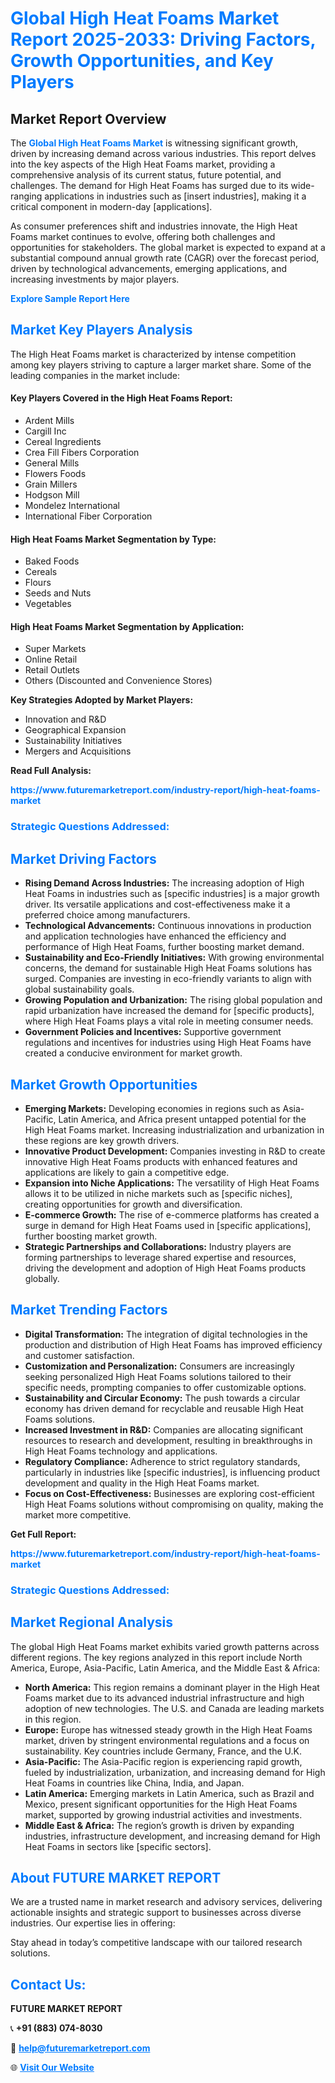 <h1 style="color: #007BFF;">Global High Heat Foams Market Report 2025-2033: Driving Factors, Growth Opportunities, and Key Players</h1>

<section id="overview">
<h2>Market Report Overview</h2>
<p>The <a href="https://www.futuremarketreport.com/industry-report/high-heat-foams-market" style="color: #007BFF; text-decoration: none;"><strong>Global High Heat Foams Market</strong></a> is witnessing significant growth, driven by increasing demand across various industries. This report delves into the key aspects of the High Heat Foams market, providing a comprehensive analysis of its current status, future potential, and challenges. The demand for High Heat Foams has surged due to its wide-ranging applications in industries such as [insert industries], making it a critical component in modern-day [applications].</p>
<p>As consumer preferences shift and industries innovate, the High Heat Foams market continues to evolve, offering both challenges and opportunities for stakeholders. The global market is expected to expand at a substantial compound annual growth rate (CAGR) over the forecast period, driven by technological advancements, emerging applications, and increasing investments by major players.</p>
</section>

<section id="overview">
<p><a href="https://www.futuremarketreport.com/request-sample/reportId=35933" style="color: #007BFF; text-decoration: none;"><strong>Explore Sample Report Here</strong></a></p>
</section>

<section id="key-players">
<h2 style="color: #007BFF;">Market Key Players Analysis</h2>
<p>The High Heat Foams market is characterized by intense competition among key players striving to capture a larger market share. Some of the leading companies in the market include:</p>
<h4>Key Players Covered in the High Heat Foams Report:</h4>
<ul><li>Ardent Mills</li><li>Cargill Inc</li><li>Cereal Ingredients</li><li>Crea Fill Fibers Corporation</li><li>General Mills</li><li>Flowers Foods</li><li>Grain Millers</li><li>Hodgson Mill</li><li>Mondelez International</li><li>International Fiber Corporation</li></ul>
<h4>High Heat Foams Market Segmentation by Type:</h4>
<ul><li>Baked Foods</li><li>Cereals</li><li>Flours</li><li>Seeds and Nuts</li><li>Vegetables</li></ul>

<h4>High Heat Foams Market Segmentation by Application:</h4>
<ul><li>Super Markets</li><li>Online Retail</li><li>Retail Outlets</li><li>Others (Discounted and Convenience Stores)</li></ul>
<p><strong>Key Strategies Adopted by Market Players:</strong></p>
<ul>
<li>Innovation and R&D</li>
<li>Geographical Expansion</li>
<li>Sustainability Initiatives</li>
<li>Mergers and Acquisitions</li>
</ul>
</section>

<section>
<p><strong>Read Full Analysis: </strong></p><a href="https://www.futuremarketreport.com/industry-report/high-heat-foams-market" style="color: #007BFF; text-decoration: none;"><strong>https://www.futuremarketreport.com/industry-report/high-heat-foams-market</strong></a>
<h3 style="color: #007BFF;">Strategic Questions Addressed:</h3>
</section>

<section id="driving-factors">
<h2 style="color: #007BFF;">Market Driving Factors</h2>
<ul>
<li><strong>Rising Demand Across Industries:</strong> The increasing adoption of High Heat Foams in industries such as [specific industries] is a major growth driver. Its versatile applications and cost-effectiveness make it a preferred choice among manufacturers.</li>
<li><strong>Technological Advancements:</strong> Continuous innovations in production and application technologies have enhanced the efficiency and performance of High Heat Foams, further boosting market demand.</li>
<li><strong>Sustainability and Eco-Friendly Initiatives:</strong> With growing environmental concerns, the demand for sustainable High Heat Foams solutions has surged. Companies are investing in eco-friendly variants to align with global sustainability goals.</li>
<li><strong>Growing Population and Urbanization:</strong> The rising global population and rapid urbanization have increased the demand for [specific products], where High Heat Foams plays a vital role in meeting consumer needs.</li>
<li><strong>Government Policies and Incentives:</strong> Supportive government regulations and incentives for industries using High Heat Foams have created a conducive environment for market growth.</li>
</ul>
</section>

<section id="growth-opportunities">
<h2 style="color: #007BFF;">Market Growth Opportunities</h2>
<ul>
<li><strong>Emerging Markets:</strong> Developing economies in regions such as Asia-Pacific, Latin America, and Africa present untapped potential for the High Heat Foams market. Increasing industrialization and urbanization in these regions are key growth drivers.</li>
<li><strong>Innovative Product Development:</strong> Companies investing in R&D to create innovative High Heat Foams products with enhanced features and applications are likely to gain a competitive edge.</li>
<li><strong>Expansion into Niche Applications:</strong> The versatility of High Heat Foams allows it to be utilized in niche markets such as [specific niches], creating opportunities for growth and diversification.</li>
<li><strong>E-commerce Growth:</strong> The rise of e-commerce platforms has created a surge in demand for High Heat Foams used in [specific applications], further boosting market growth.</li>
<li><strong>Strategic Partnerships and Collaborations:</strong> Industry players are forming partnerships to leverage shared expertise and resources, driving the development and adoption of High Heat Foams products globally.</li>
</ul>
</section>

<section id="trending-factors">
<h2 style="color: #007BFF;">Market Trending Factors</h2>
<ul>
<li><strong>Digital Transformation:</strong> The integration of digital technologies in the production and distribution of High Heat Foams has improved efficiency and customer satisfaction.</li>
<li><strong>Customization and Personalization:</strong> Consumers are increasingly seeking personalized High Heat Foams solutions tailored to their specific needs, prompting companies to offer customizable options.</li>
<li><strong>Sustainability and Circular Economy:</strong> The push towards a circular economy has driven demand for recyclable and reusable High Heat Foams solutions.</li>
<li><strong>Increased Investment in R&D:</strong> Companies are allocating significant resources to research and development, resulting in breakthroughs in High Heat Foams technology and applications.</li>
<li><strong>Regulatory Compliance:</strong> Adherence to strict regulatory standards, particularly in industries like [specific industries], is influencing product development and quality in the High Heat Foams market.</li>
<li><strong>Focus on Cost-Effectiveness:</strong> Businesses are exploring cost-efficient High Heat Foams solutions without compromising on quality, making the market more competitive.</li>
</ul>
</section>

<section>
<p><strong>Get Full Report: </strong></p><a href="https://www.futuremarketreport.com/industry-report/high-heat-foams-market" style="color: #007BFF; text-decoration: none;"><strong>https://www.futuremarketreport.com/industry-report/high-heat-foams-market</strong></a>
<h3 style="color: #007BFF;">Strategic Questions Addressed:</h3>
</section>


<section id="regional-analysis">
<h2 style="color: #007BFF;">Market Regional Analysis</h2>
<p>The global High Heat Foams market exhibits varied growth patterns across different regions. The key regions analyzed in this report include North America, Europe, Asia-Pacific, Latin America, and the Middle East & Africa:</p>
<ul>
<li><strong>North America:</strong> This region remains a dominant player in the High Heat Foams market due to its advanced industrial infrastructure and high adoption of new technologies. The U.S. and Canada are leading markets in this region.</li>
<li><strong>Europe:</strong> Europe has witnessed steady growth in the High Heat Foams market, driven by stringent environmental regulations and a focus on sustainability. Key countries include Germany, France, and the U.K.</li>
<li><strong>Asia-Pacific:</strong> The Asia-Pacific region is experiencing rapid growth, fueled by industrialization, urbanization, and increasing demand for High Heat Foams in countries like China, India, and Japan.</li>
<li><strong>Latin America:</strong> Emerging markets in Latin America, such as Brazil and Mexico, present significant opportunities for the High Heat Foams market, supported by growing industrial activities and investments.</li>
<li><strong>Middle East & Africa:</strong> The region’s growth is driven by expanding industries, infrastructure development, and increasing demand for High Heat Foams in sectors like [specific sectors].</li>
</ul>
</section>

<footer>
<h2 style="color: #007BFF;">About FUTURE MARKET REPORT</h2>
<p>We are a trusted name in market research and advisory services, delivering actionable insights and strategic support to businesses across diverse industries. Our expertise lies in offering:</p>

<p>Stay ahead in today’s competitive landscape with our tailored research solutions.</p>

<h2 style="color: #007BFF;">Contact Us:</h2>
<p><strong>FUTURE MARKET REPORT</strong></p>
<p>📞 <strong>+91 (883) 074-8030</strong></p>
<p>📧 <strong><a href="mailto:help@futuremarketreport.com" style="color: #007BFF;">help@futuremarketreport.com</a></strong></p>
<p>🌐 <strong><a href="https://www.futuremarketreport.com/" style="color: #007BFF;">Visit Our Website</a></strong></p>
</footer>
